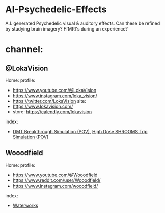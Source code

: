 # AI-Psychedelic-Effects
A.I. generated Psychedelic visual &amp; auditory effects. Can these be refined by studying brain imagery? FfMRI's during an experience?

# channel:
## @LokaVision
Home:
profile:
- https://www.youtube.com/@LokaVision
- https://www.instagram.com/loka_vision/
- https://twitter.com/LokaVision
site:
- https://www.lokavision.com/
- store: https://calendly.com/lokavision

index:
- [DMT Breakthrough Simulation (POV)](https://youtu.be/RONAjJYB5bE), [High Dose SHROOMS Trip Simulation (POV)](https://youtu.be/3BxiYkCPZwI)

## Wooodfield
Home:
profile:
- https://www.youtube.com/@Wooodfield
- https://www.reddit.com/user/Wooodfield/
- https://www.instagram.com/wooodfield/

index:
- [Waterworks](https://youtu.be/2gNtQdymT_I)
